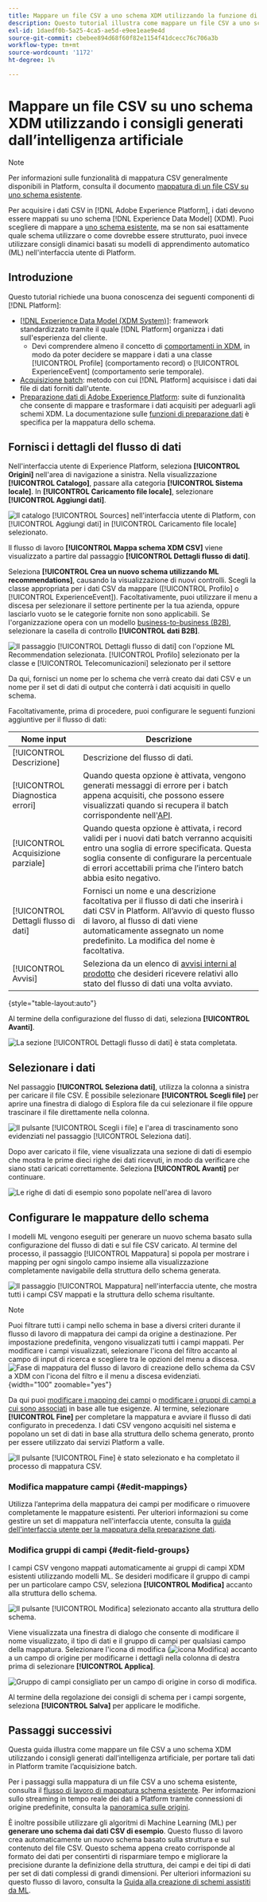 ```yaml
---
title: Mappare un file CSV a uno schema XDM utilizzando la funzione di Recommendations generata da IA
description: Questo tutorial illustra come mappare un file CSV a uno schema XDM utilizzando i consigli generati dall’intelligenza artificiale.
exl-id: 1daedf0b-5a25-4ca5-ae5d-e9ee1eae9e4d
source-git-commit: cbebee894d68f60f82e1154f41dcecc76c706a3b
workflow-type: tm+mt
source-wordcount: '1172'
ht-degree: 1%

---
```


# Mappare un file CSV su uno schema XDM utilizzando i consigli generati dall’intelligenza artificiale

>[!NOTE]
>
>Per informazioni sulle funzionalità di mappatura CSV generalmente disponibili in Platform, consulta il documento [mappatura di un file CSV su uno schema esistente](./existing-schema.md).

Per acquisire i dati CSV in [!DNL Adobe Experience Platform], i dati devono essere mappati su uno schema [!DNL Experience Data Model] (XDM). Puoi scegliere di mappare a [uno schema esistente](./existing-schema.md), ma se non sai esattamente quale schema utilizzare o come dovrebbe essere strutturato, puoi invece utilizzare consigli dinamici basati su modelli di apprendimento automatico (ML) nell&#39;interfaccia utente di Platform.

## Introduzione

Questo tutorial richiede una buona conoscenza dei seguenti componenti di [!DNL Platform]:

* [[!DNL Experience Data Model (XDM System)]](../../../xdm/home.md): framework standardizzato tramite il quale [!DNL Platform] organizza i dati sull&#39;esperienza del cliente.
   * Devi comprendere almeno il concetto di [comportamenti in XDM](../../../xdm/home.md#data-behaviors), in modo da poter decidere se mappare i dati a una classe [!UICONTROL Profile] (comportamento record) o [!UICONTROL ExperienceEvent] (comportamento serie temporale).
* [Acquisizione batch](../../batch-ingestion/overview.md): metodo con cui [!DNL Platform] acquisisce i dati dai file di dati forniti dall&#39;utente.
* [Preparazione dati di Adobe Experience Platform](../../batch-ingestion/overview.md): suite di funzionalità che consente di mappare e trasformare i dati acquisiti per adeguarli agli schemi XDM. La documentazione sulle [funzioni di preparazione dati](../../../data-prep/functions.md) è specifica per la mappatura dello schema.

## Fornisci i dettagli del flusso di dati

Nell&#39;interfaccia utente di Experience Platform, seleziona **[!UICONTROL Origini]** nell&#39;area di navigazione a sinistra. Nella visualizzazione **[!UICONTROL Catalogo]**, passare alla categoria **[!UICONTROL Sistema locale]**. In **[!UICONTROL Caricamento file locale]**, selezionare **[!UICONTROL Aggiungi dati]**.

![Il catalogo [!UICONTROL Sources] nell&#39;interfaccia utente di Platform, con [!UICONTROL Aggiungi dati] in [!UICONTROL Caricamento file locale] selezionato.](../../images/tutorials/map-csv-recommendations/local-file-upload.png)

Il flusso di lavoro **[!UICONTROL Mappa schema XDM CSV]** viene visualizzato a partire dal passaggio **[!UICONTROL Dettagli flusso di dati]**.

Seleziona **[!UICONTROL Crea un nuovo schema utilizzando ML recommendations]**, causando la visualizzazione di nuovi controlli. Scegli la classe appropriata per i dati CSV da mappare ([!UICONTROL Profilo] o [!UICONTROL ExperienceEvent]). Facoltativamente, puoi utilizzare il menu a discesa per selezionare il settore pertinente per la tua azienda, oppure lasciarlo vuoto se le categorie fornite non sono applicabili. Se l&#39;organizzazione opera con un modello [business-to-business (B2B)](../../../xdm/tutorials/relationship-b2b.md), selezionare la casella di controllo **[!UICONTROL dati B2B]**.

![Il passaggio [!UICONTROL Dettagli flusso di dati] con l&#39;opzione ML Recommendation selezionata. [!UICONTROL Profilo] selezionato per la classe e [!UICONTROL Telecomunicazioni] selezionato per il settore](../../images/tutorials/map-csv-recommendations/select-class-and-industry.png)

Da qui, fornisci un nome per lo schema che verrà creato dai dati CSV e un nome per il set di dati di output che conterrà i dati acquisiti in quello schema.

Facoltativamente, prima di procedere, puoi configurare le seguenti funzioni aggiuntive per il flusso di dati:

| Nome input | Descrizione |
| --- | --- |
| [!UICONTROL Descrizione] | Descrizione del flusso di dati. |
| [!UICONTROL Diagnostica errori] | Quando questa opzione è attivata, vengono generati messaggi di errore per i batch appena acquisiti, che possono essere visualizzati quando si recupera il batch corrispondente nell&#39;[API](../../batch-ingestion/api-overview.md). |
| [!UICONTROL Acquisizione parziale] | Quando questa opzione è attivata, i record validi per i nuovi dati batch verranno acquisiti entro una soglia di errore specificata. Questa soglia consente di configurare la percentuale di errori accettabili prima che l’intero batch abbia esito negativo. |
| [!UICONTROL Dettagli flusso di dati] | Fornisci un nome e una descrizione facoltativa per il flusso di dati che inserirà i dati CSV in Platform. All’avvio di questo flusso di lavoro, al flusso di dati viene automaticamente assegnato un nome predefinito. La modifica del nome è facoltativa. |
| [!UICONTROL Avvisi] | Seleziona da un elenco di [avvisi interni al prodotto](../../../observability/alerts/overview.md) che desideri ricevere relativi allo stato del flusso di dati una volta avviato. |

{style="table-layout:auto"}

Al termine della configurazione del flusso di dati, seleziona **[!UICONTROL Avanti]**.

![La sezione [!UICONTROL Dettagli flusso di dati] è stata completata.](../../images/tutorials/map-csv-recommendations/dataflow-detail-complete.png)

## Selezionare i dati

Nel passaggio **[!UICONTROL Seleziona dati]**, utilizza la colonna a sinistra per caricare il file CSV. È possibile selezionare **[!UICONTROL Scegli file]** per aprire una finestra di dialogo di Esplora file da cui selezionare il file oppure trascinare il file direttamente nella colonna.

![Il pulsante [!UICONTROL Scegli i file] e l&#39;area di trascinamento sono evidenziati nel passaggio [!UICONTROL Seleziona dati].](../../images/tutorials/map-csv-recommendations/upload-files.png)

Dopo aver caricato il file, viene visualizzata una sezione di dati di esempio che mostra le prime dieci righe dei dati ricevuti, in modo da verificare che siano stati caricati correttamente. Seleziona **[!UICONTROL Avanti]** per continuare.

![Le righe di dati di esempio sono popolate nell&#39;area di lavoro](../../images/tutorials/map-csv-recommendations/data-uploaded.png)

## Configurare le mappature dello schema

I modelli ML vengono eseguiti per generare un nuovo schema basato sulla configurazione del flusso di dati e sul file CSV caricato. Al termine del processo, il passaggio [!UICONTROL Mappatura] si popola per mostrare i mapping per ogni singolo campo insieme alla visualizzazione completamente navigabile della struttura dello schema generata.

![Il passaggio [!UICONTROL Mappatura] nell&#39;interfaccia utente, che mostra tutti i campi CSV mappati e la struttura dello schema risultante.](../../images/tutorials/map-csv-recommendations/schema-generated.png)

>[!NOTE]
>
>Puoi filtrare tutti i campi nello schema in base a diversi criteri durante il flusso di lavoro di mappatura dei campi da origine a destinazione. Per impostazione predefinita, vengono visualizzati tutti i campi mappati. Per modificare i campi visualizzati, selezionare l&#39;icona del filtro accanto al campo di input di ricerca e scegliere tra le opzioni del menu a discesa.<br> ![Fase di mappatura del flusso di lavoro di creazione dello schema da CSV a XDM con l&#39;icona del filtro e il menu a discesa evidenziati.](../../images/tutorials/map-csv-recommendations/source-field-to-target-mapping-filter.png "Fase di mappatura del flusso di lavoro di creazione dello schema da CSV a XDM con l&#39;icona del filtro e il menu a discesa evidenziati."){width="100" zoomable="yes"}

Da qui puoi [modificare i mapping dei campi](#edit-mappings) o [modificare i gruppi di campi a cui sono associati](#edit-schema) in base alle tue esigenze. Al termine, selezionare **[!UICONTROL Fine]** per completare la mappatura e avviare il flusso di dati configurato in precedenza. I dati CSV vengono acquisiti nel sistema e popolano un set di dati in base alla struttura dello schema generato, pronto per essere utilizzato dai servizi Platform a valle.

![Il pulsante [!UICONTROL Fine] è stato selezionato e ha completato il processo di mappatura CSV.](../../images/tutorials/map-csv-recommendations/finish-mapping.png)

### Modifica mappature campi {#edit-mappings}

Utilizza l’anteprima della mappatura dei campi per modificare o rimuovere completamente le mappature esistenti. Per ulteriori informazioni su come gestire un set di mappatura nell&#39;interfaccia utente, consulta la [guida dell&#39;interfaccia utente per la mappatura della preparazione dati](../../../data-prep/ui/mapping.md#mapping-interface).

### Modifica gruppi di campi {#edit-field-groups}

I campi CSV vengono mappati automaticamente ai gruppi di campi XDM esistenti utilizzando modelli ML. Se desideri modificare il gruppo di campi per un particolare campo CSV, seleziona **[!UICONTROL Modifica]** accanto alla struttura dello schema.

![Il pulsante [!UICONTROL Modifica] selezionato accanto alla struttura dello schema.](../../images/tutorials/map-csv-recommendations/edit-schema-structure.png)

Viene visualizzata una finestra di dialogo che consente di modificare il nome visualizzato, il tipo di dati e il gruppo di campi per qualsiasi campo della mappatura. Selezionare l&#39;icona di modifica (![icona Modifica](/help/images/icons/edit.png)) accanto a un campo di origine per modificarne i dettagli nella colonna di destra prima di selezionare **[!UICONTROL Applica]**.

![Gruppo di campi consigliato per un campo di origine in corso di modifica.](../../images/tutorials/map-csv-recommendations/select-schema-field.png)

Al termine della regolazione dei consigli di schema per i campi sorgente, seleziona **[!UICONTROL Salva]** per applicare le modifiche.

## Passaggi successivi

Questa guida illustra come mappare un file CSV a uno schema XDM utilizzando i consigli generati dall’intelligenza artificiale, per portare tali dati in Platform tramite l’acquisizione batch.

Per i passaggi sulla mappatura di un file CSV a uno schema esistente, consulta il [flusso di lavoro di mappatura schema esistente](./existing-schema.md). Per informazioni sullo streaming in tempo reale dei dati a Platform tramite connessioni di origine predefinite, consulta la [panoramica sulle origini](../../../sources/home.md).

È inoltre possibile utilizzare gli algoritmi di Machine Learning (ML) per **generare uno schema dai dati CSV di esempio**. Questo flusso di lavoro crea automaticamente un nuovo schema basato sulla struttura e sul contenuto del file CSV. Questo schema appena creato corrisponde al formato dei dati per consentirti di risparmiare tempo e migliorare la precisione durante la definizione della struttura, dei campi e dei tipi di dati per set di dati complessi di grandi dimensioni. Per ulteriori informazioni su questo flusso di lavoro, consulta la [Guida alla creazione di schemi assistiti da ML](../../../xdm/ui/ml-assisted-schema-creation.md).
